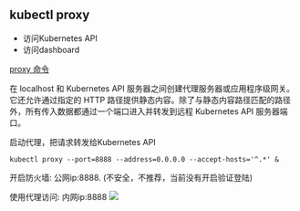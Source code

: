 

## kubectl proxy
* 访问Kubernetes API
* 访问dashboard


[proxy 命令](https://kubernetes.io/docs/reference/generated/kubectl/kubectl-commands#proxy)


在 localhost 和 Kubernetes API 服务器之间创建代理服务器或应用程序级网关。它还允许通过指定的 HTTP 路径提供静态内容。除了与静态内容路径匹配的路径外，所有传入数据都通过一个端口进入并转发到远程 Kubernetes API 服务器端口。

启动代理，把请求转发给Kubernetes API 
```
kubectl proxy --port=8888 --address=0.0.0.0 --accept-hosts='^.*' &
```


开启防火墙: 公网ip:8888. (不安全，不推荐，当前没有开启验证登陆)

使用代理访问: 内网ip:8888
![](https://oscimg.oschina.net/oscnet/up-ea6b39523148060630e1745a32226338a5c.png)